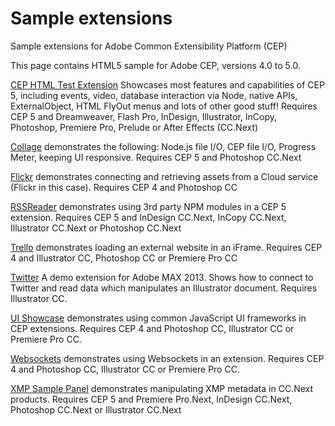 Sample extensions
=======

Sample extensions for Adobe Common Extensibility Platform (CEP)

This page contains HTML5 sample for Adobe CEP, versions 4.0 to 5.0. 

[CEP HTML Test Extension](https://github.com/Adobe-CEP/Samples/tree/master/CEP_HTML_Test_Extension_5.0)
Showcases most features and capabilities of CEP 5, including events, video, database interaction via Node, native APIs, ExternalObject, HTML FlyOut menus and lots of other good stuff! Requires CEP 5 and Dreamweaver, Flash Pro, InDesign, Illustrator, InCopy, Photoshop, Premiere Pro, Prelude or After Effects (CC.Next)

[Collage](https://github.com/Adobe-CEP/Samples/tree/master/Collage) demonstrates the following: Node.js file I/O, CEP file I/O, Progress Meter, keeping UI responsive. Requires CEP 5 and Photoshop CC.Next

[Flickr](https://github.com/Adobe-CEP/Samples/tree/master/Flickr) demonstrates connecting and retrieving assets from a Cloud service (Flickr in this case). Requires CEP 4 and Photoshop CC


[RSSReader](https://github.com/Adobe-CEP/Samples/tree/master/RSSReader) demonstrates using 3rd party NPM modules in a CEP 5 extension. Requires CEP 5 and InDesign CC.Next, InCopy CC.Next, Illustrator CC.Next or Photoshop CC.Next

[Trello](https://github.com/Adobe-CEP/Samples/tree/master/Trello) demonstrates loading an external website in an iFrame. Requires CEP 4 and Illustrator CC, Photoshop CC or Premiere Pro CC

[Twitter](https://github.com/Adobe-CEP/Samples/tree/master/Twitter) A demo extension for Adobe MAX 2013. Shows how to connect to Twitter and read data which manipulates an Illustrator document. Requires Illustrator CC.

[UI Showcase](https://github.com/Adobe-CEP/Samples/tree/master/UI_Showcase) demonstrates using common JavaScript UI frameworks in CEP extensions. Requires CEP 4 and Photoshop CC, Illustrator CC or Premiere Pro CC.

[Websockets](https://github.com/Adobe-CEP/Samples/tree/master/Websocket) demonstrates using Websockets in an extension. Requires CEP 4 and Photoshop CC, Illustrator CC or Premiere Pro CC.

[XMP Sample Panel](https://github.com/Adobe-CEP/Samples/tree/master/XmpSamplePanel) demonstrates manipulating XMP metadata in CC.Next products. Requires CEP 5 and Premiere Pro.Next, InDesign CC.Next, Photoshop CC.Next or Illustrator CC.Next
